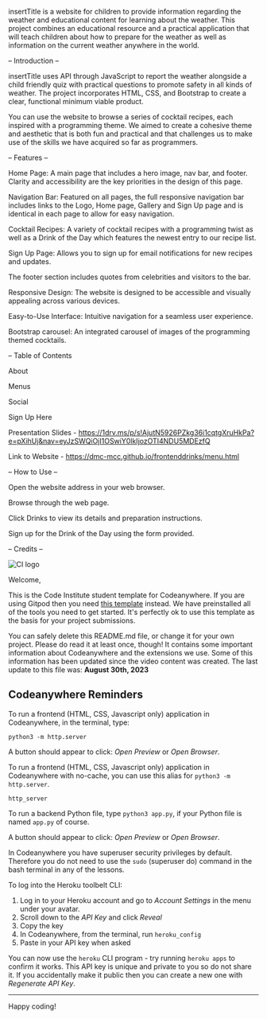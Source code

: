 insertTitle is a website for children to provide information regarding the weather and educational content for learning about the weather. This project combines an educational resource and a practical application that will teach children about how to prepare for the weather as well as information on the current weather anywhere in the world.

– Introduction –

insertTitle uses API through JavaScript to report the weather alongside a child friendly quiz with practical questions to promote safety in all kinds of weather. The project incorporates HTML, CSS, and Bootstrap to create a clear, functional minimum viable product.

You can use the website to browse a series of cocktail recipes, each inspired with a programming theme. We aimed to create a cohesive theme and aesthetic that is both fun and practical and that challenges us to make use of the skills we have acquired so far as programmers.

– Features –

Home Page: A main page that includes a hero image, nav bar, and footer. Clarity and accessibility are the key priorities in the design of this page.

Navigation Bar: Featured on all pages, the full responsive navigation bar includes links to the Logo, Home page, Gallery and Sign Up page and is identical in each page to allow for easy navigation.

Cocktail Recipes: A variety of cocktail recipes with a programming twist as well as a Drink of the Day which features the newest entry to our recipe list.

Sign Up Page: Allows you to sign up for email notifications for new recipes and updates.

The footer section includes quotes from celebrities and visitors to the bar.

Responsive Design: The website is designed to be accessible and visually appealing across various devices.

Easy-to-Use Interface: Intuitive navigation for a seamless user experience.

Bootstrap carousel: An integrated carousel of images of the programming themed cocktails.

– Table of Contents

About

Menus

Social

Sign Up Here

Presentation Slides -
https://1drv.ms/p/s!AjutN5926PZkg36i1cqtgXruHkPa?e=pXihUj&nav=eyJzSWQiOjI1OSwiY0lkIjozOTI4NDU5MDEzfQ

Link to Website -
https://dmc-mcc.github.io/frontenddrinks/menu.html

– How to Use –

Open the website address in your web browser.

Browse through the web page.

Click Drinks to view its details and preparation instructions.

Sign up for the Drink of the Day using the form provided.

– Credits –





![CI logo](https://codeinstitute.s3.amazonaws.com/fullstack/ci_logo_small.png)

Welcome,

This is the Code Institute student template for Codeanywhere. If you are using Gitpod then you need [this template](https://github.com/Code-Institute-Org/gitpod-full-template) instead.  We have preinstalled all of the tools you need to get started. It's perfectly ok to use this template as the basis for your project submissions.

You can safely delete this README.md file, or change it for your own project. Please do read it at least once, though! It contains some important information about Codeanywhere and the extensions we use. Some of this information has been updated since the video content was created. The last update to this file was: **August 30th, 2023**

## Codeanywhere Reminders

To run a frontend (HTML, CSS, Javascript only) application in Codeanywhere, in the terminal, type:

`python3 -m http.server`

A button should appear to click: _Open Preview_ or _Open Browser_.

To run a frontend (HTML, CSS, Javascript only) application in Codeanywhere with no-cache, you can use this alias for `python3 -m http.server`.

`http_server`

To run a backend Python file, type `python3 app.py`, if your Python file is named `app.py` of course.

A button should appear to click: _Open Preview_ or _Open Browser_.

In Codeanywhere you have superuser security privileges by default. Therefore you do not need to use the `sudo` (superuser do) command in the bash terminal in any of the lessons.

To log into the Heroku toolbelt CLI:

1. Log in to your Heroku account and go to _Account Settings_ in the menu under your avatar.
2. Scroll down to the _API Key_ and click _Reveal_
3. Copy the key
4. In Codeanywhere, from the terminal, run `heroku_config`
5. Paste in your API key when asked

You can now use the `heroku` CLI program - try running `heroku apps` to confirm it works. This API key is unique and private to you so do not share it. If you accidentally make it public then you can create a new one with _Regenerate API Key_.

---

Happy coding!
